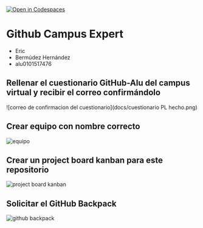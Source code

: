 [![Open in Codespaces](https://classroom.github.com/assets/launch-codespace-2972f46106e565e64193e422d61a12cf1da4916b45550586e14ef0a7c637dd04.svg)](https://classroom.github.com/open-in-codespaces?assignment_repo_id=17922753)
# Github Campus Expert 

- Eric 
- Bermúdez Hernández
- alu0101517476

## Rellenar el cuestionario GitHub-Alu del campus virtual y recibir el correo confirmándolo

![correo de confirmacion del cuestionario](docs/cuestionario PL hecho.png)

## Crear equipo con nombre correcto

![equipo](docs/equipo.png)

## Crear un project board kanban para este repositorio

![project board kanban](docs/project_board.png)

## Solicitar el GitHub Backpack

![github backpack](docs/backpack.png)

